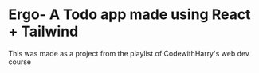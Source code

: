# Ergo- A Todo app made using React + Tailwind
This was made as a project from the playlist of CodewithHarry's web dev course

